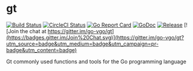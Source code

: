 # gt
[![Build Status](https://travis-ci.org/go-vgo/gt.svg)](https://travis-ci.org/go-vgo/gt)
[![CircleCI Status](https://circleci.com/gh/go-vgo/gt.svg?style=shield)](https://circleci.com/gh/go-vgo/gt)
[![Go Report Card](https://goreportcard.com/badge/github.com/go-vgo/gt)](https://goreportcard.com/report/github.com/go-vgo/gt)
[![GoDoc](https://godoc.org/github.com/go-vgo/gt?status.svg)](https://godoc.org/github.com/go-vgo/gt)
[![Release](https://github-release-version.herokuapp.com/github/go-vgo/gt/release.svg?style=flat)](https://github.com/go-ego/ego/releases/latest)
[![Join the chat at https://gitter.im/go-vgo/gt](https://badges.gitter.im/Join%20Chat.svg)](https://gitter.im/go-vgo/gt?utm_source=badge&utm_medium=badge&utm_campaign=pr-badge&utm_content=badge)

Gt commonly used functions and tools for the Go programming language